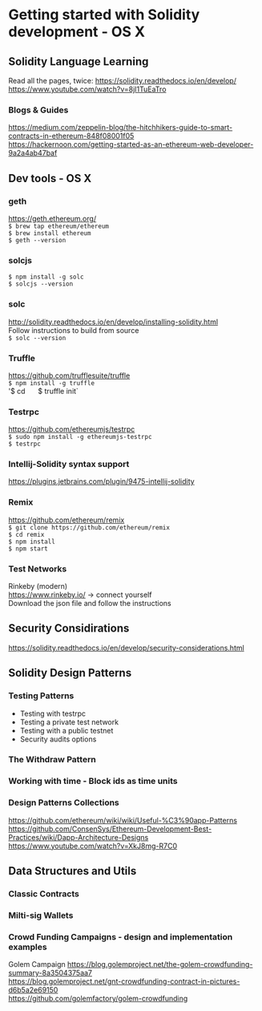 # Getting started with Solidity development - OS X

## Solidity Language Learning
Read all the pages, twice: https://solidity.readthedocs.io/en/develop/  
https://www.youtube.com/watch?v=8jI1TuEaTro  

### Blogs & Guides
https://medium.com/zeppelin-blog/the-hitchhikers-guide-to-smart-contracts-in-ethereum-848f08001f05  
https://hackernoon.com/getting-started-as-an-ethereum-web-developer-9a2a4ab47baf  


## Dev tools - OS X

### geth
https://geth.ethereum.org/  
`$ brew tap ethereum/ethereum`  
`$ brew install ethereum`  
`$ geth --version`  

### solcjs
`$ npm install -g solc`  
`$ solcjs --version`  

### solc
http://solidity.readthedocs.io/en/develop/installing-solidity.html  
Follow instructions to build from source  
`$ solc --version`  

### Truffle
https://github.com/trufflesuite/truffle  
`$ npm install -g truffle`  
'$ cd <new-project-folder>`  
`$ truffle init`  

### Testrpc
https://github.com/ethereumjs/testrpc  
`$ sudo npm install -g ethereumjs-testrpc`  
`$ testrpc`  

### Intellij-Solidity syntax support
https://plugins.jetbrains.com/plugin/9475-intellij-solidity  

### Remix
https://github.com/ethereum/remix  
`$ git clone https://github.com/ethereum/remix`  
`$ cd remix`  
`$ npm install`  
`$ npm start`  

### Test Networks

Rinkeby (modern)  
https://www.rinkeby.io/  -> connect yourself  
Download the json file and follow the instructions  

## Security Considirations

https://solidity.readthedocs.io/en/develop/security-considerations.html


## Solidity Design Patterns

### Testing Patterns
* Testing with testrpc
* Testing a private test network
* Testing with a public testnet
* Security audits options

### The Withdraw Pattern

### Working with time - Block ids as time units

### Design Patterns Collections
https://github.com/ethereum/wiki/wiki/Useful-%C3%90app-Patterns  
https://github.com/ConsenSys/Ethereum-Development-Best-Practices/wiki/Dapp-Architecture-Designs  
https://www.youtube.com/watch?v=XkJ8mg-R7C0  

## Data Structures and Utils

### Classic Contracts

### Milti-sig Wallets

### Crowd Funding Campaigns - design and implementation examples
Golem Campaign
https://blog.golemproject.net/the-golem-crowdfunding-summary-8a3504375aa7  
https://blog.golemproject.net/gnt-crowdfunding-contract-in-pictures-d6b5a2e69150  
https://github.com/golemfactory/golem-crowdfunding  



